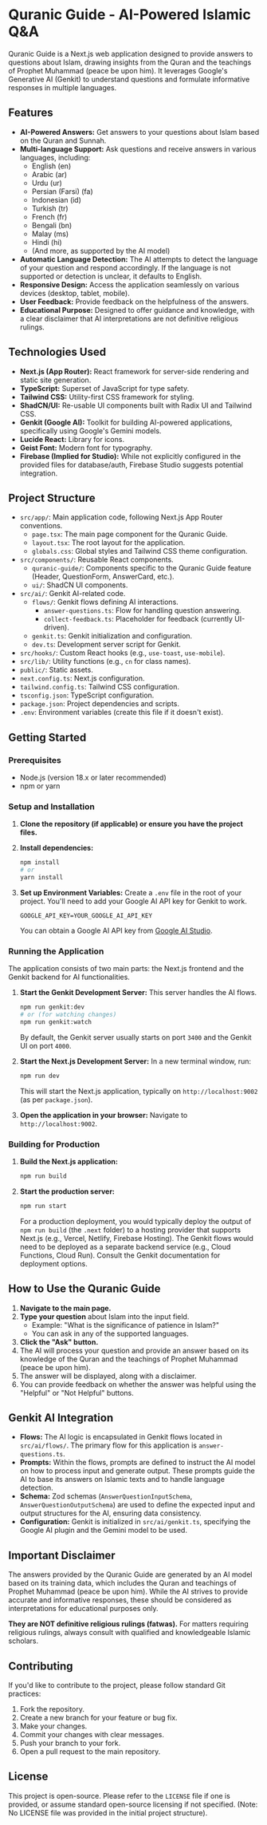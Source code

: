 # Quranic Guide - AI-Powered Islamic Q&A

Quranic Guide is a Next.js web application designed to provide answers to questions about Islam, drawing insights from the Quran and the teachings of Prophet Muhammad (peace be upon him). It leverages Google's Generative AI (Genkit) to understand questions and formulate informative responses in multiple languages.

## Features

- **AI-Powered Answers:** Get answers to your questions about Islam based on the Quran and Sunnah.
- **Multi-language Support:** Ask questions and receive answers in various languages, including:
    - English (en)
    - Arabic (ar)
    - Urdu (ur)
    - Persian (Farsi) (fa)
    - Indonesian (id)
    - Turkish (tr)
    - French (fr)
    - Bengali (bn)
    - Malay (ms)
    - Hindi (hi)
    - (And more, as supported by the AI model)
- **Automatic Language Detection:** The AI attempts to detect the language of your question and respond accordingly. If the language is not supported or detection is unclear, it defaults to English.
- **Responsive Design:** Access the application seamlessly on various devices (desktop, tablet, mobile).
- **User Feedback:** Provide feedback on the helpfulness of the answers.
- **Educational Purpose:** Designed to offer guidance and knowledge, with a clear disclaimer that AI interpretations are not definitive religious rulings.

## Technologies Used

- **Next.js (App Router):** React framework for server-side rendering and static site generation.
- **TypeScript:** Superset of JavaScript for type safety.
- **Tailwind CSS:** Utility-first CSS framework for styling.
- **ShadCN/UI:** Re-usable UI components built with Radix UI and Tailwind CSS.
- **Genkit (Google AI):** Toolkit for building AI-powered applications, specifically using Google's Gemini models.
- **Lucide React:** Library for icons.
- **Geist Font:** Modern font for typography.
- **Firebase (Implied for Studio):** While not explicitly configured in the provided files for database/auth, Firebase Studio suggests potential integration.

## Project Structure

- `src/app/`: Main application code, following Next.js App Router conventions.
    - `page.tsx`: The main page component for the Quranic Guide.
    - `layout.tsx`: The root layout for the application.
    - `globals.css`: Global styles and Tailwind CSS theme configuration.
- `src/components/`: Reusable React components.
    - `quranic-guide/`: Components specific to the Quranic Guide feature (Header, QuestionForm, AnswerCard, etc.).
    - `ui/`: ShadCN UI components.
- `src/ai/`: Genkit AI-related code.
    - `flows/`: Genkit flows defining AI interactions.
        - `answer-questions.ts`: Flow for handling question answering.
        - `collect-feedback.ts`: Placeholder for feedback (currently UI-driven).
    - `genkit.ts`: Genkit initialization and configuration.
    - `dev.ts`: Development server script for Genkit.
- `src/hooks/`: Custom React hooks (e.g., `use-toast`, `use-mobile`).
- `src/lib/`: Utility functions (e.g., `cn` for class names).
- `public/`: Static assets.
- `next.config.ts`: Next.js configuration.
- `tailwind.config.ts`: Tailwind CSS configuration.
- `tsconfig.json`: TypeScript configuration.
- `package.json`: Project dependencies and scripts.
- `.env`: Environment variables (create this file if it doesn't exist).

## Getting Started

### Prerequisites

- Node.js (version 18.x or later recommended)
- npm or yarn

### Setup and Installation

1.  **Clone the repository (if applicable) or ensure you have the project files.**

2.  **Install dependencies:**
    ```bash
    npm install
    # or
    yarn install
    ```

3.  **Set up Environment Variables:**
    Create a `.env` file in the root of your project. You'll need to add your Google AI API key for Genkit to work.
    ```env
    GOOGLE_API_KEY=YOUR_GOOGLE_AI_API_KEY
    ```
    You can obtain a Google AI API key from [Google AI Studio](https://aistudio.google.com/app/apikey).

### Running the Application

The application consists of two main parts: the Next.js frontend and the Genkit backend for AI functionalities.

1.  **Start the Genkit Development Server:**
    This server handles the AI flows.
    ```bash
    npm run genkit:dev
    # or (for watching changes)
    npm run genkit:watch
    ```
    By default, the Genkit server usually starts on port `3400` and the Genkit UI on port `4000`.

2.  **Start the Next.js Development Server:**
    In a new terminal window, run:
    ```bash
    npm run dev
    ```
    This will start the Next.js application, typically on `http://localhost:9002` (as per `package.json`).

3.  **Open the application in your browser:**
    Navigate to `http://localhost:9002`.

### Building for Production

1.  **Build the Next.js application:**
    ```bash
    npm run build
    ```

2.  **Start the production server:**
    ```bash
    npm run start
    ```
    For a production deployment, you would typically deploy the output of `npm run build` (the `.next` folder) to a hosting provider that supports Next.js (e.g., Vercel, Netlify, Firebase Hosting). The Genkit flows would need to be deployed as a separate backend service (e.g., Cloud Functions, Cloud Run). Consult the Genkit documentation for deployment options.

## How to Use the Quranic Guide

1.  **Navigate to the main page.**
2.  **Type your question** about Islam into the input field.
    -   Example: "What is the significance of patience in Islam?"
    -   You can ask in any of the supported languages.
3.  **Click the "Ask" button.**
4.  The AI will process your question and provide an answer based on its knowledge of the Quran and the teachings of Prophet Muhammad (peace be upon him).
5.  The answer will be displayed, along with a disclaimer.
6.  You can provide feedback on whether the answer was helpful using the "Helpful" or "Not Helpful" buttons.

## Genkit AI Integration

-   **Flows:** The AI logic is encapsulated in Genkit flows located in `src/ai/flows/`. The primary flow for this application is `answer-questions.ts`.
-   **Prompts:** Within the flows, prompts are defined to instruct the AI model on how to process input and generate output. These prompts guide the AI to base its answers on Islamic texts and to handle language detection.
-   **Schema:** Zod schemas (`AnswerQuestionInputSchema`, `AnswerQuestionOutputSchema`) are used to define the expected input and output structures for the AI, ensuring data consistency.
-   **Configuration:** Genkit is initialized in `src/ai/genkit.ts`, specifying the Google AI plugin and the Gemini model to be used.

## Important Disclaimer

The answers provided by the Quranic Guide are generated by an AI model based on its training data, which includes the Quran and teachings of Prophet Muhammad (peace be upon him). While the AI strives to provide accurate and informative responses, these should be considered as interpretations for educational purposes only.

**They are NOT definitive religious rulings (fatwas).** For matters requiring religious rulings, always consult with qualified and knowledgeable Islamic scholars.

## Contributing

If you'd like to contribute to the project, please follow standard Git practices:
1.  Fork the repository.
2.  Create a new branch for your feature or bug fix.
3.  Make your changes.
4.  Commit your changes with clear messages.
5.  Push your branch to your fork.
6.  Open a pull request to the main repository.

## License

This project is open-source. Please refer to the `LICENSE` file if one is provided, or assume standard open-source licensing if not specified. (Note: No LICENSE file was provided in the initial project structure).
```